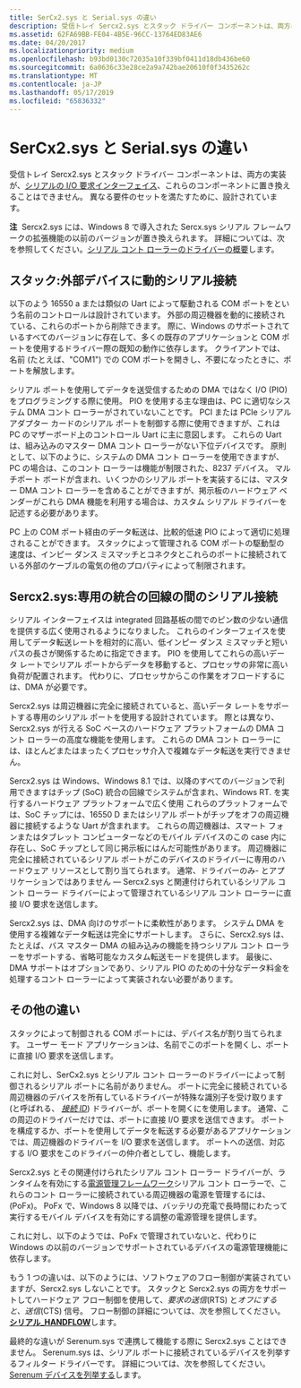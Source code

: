 ```yaml
---
title: SerCx2.sys と Serial.sys の違い
description: 受信トレイ Sercx2.sys とスタック ドライバー コンポーネントは、両方は、シリアルの I/O 要求インターフェイスを実装、これらのコンポーネントは互換性がありません。 異なる要件のセットを満たすために、設計されています。
ms.assetid: 62FA69BB-FE04-4B5E-96CC-13764ED83AE6
ms.date: 04/20/2017
ms.localizationpriority: medium
ms.openlocfilehash: b93bd0130c72035a10f339bf0411d18db436be60
ms.sourcegitcommit: 6a0636c33e28ce2a9a742bae20610f0f3435262c
ms.translationtype: MT
ms.contentlocale: ja-JP
ms.lasthandoff: 05/17/2019
ms.locfileid: "65836332"
---
```

# <a name="differences-between-sercx2sys-and-serialsys"></a>SerCx2.sys と Serial.sys の違い


受信トレイ Sercx2.sys とスタック ドライバー コンポーネントは、両方の実装が、[シリアルの I/O 要求インターフェイス](serial-i-o-request-interface.md)、これらのコンポーネントに置き換えることはできません。 異なる要件のセットを満たすために、設計されています。

**注**  Sercx2.sys には、Windows 8 で導入された Sercx.sys シリアル フレームワークの拡張機能の以前のバージョンが置き換えられます。 詳細については、次を参照してください。[シリアル コント ローラーのドライバーの概要](serial-drivers-overview.md)します。

 

## <a name="serialsys-dynamic-serial-connections-to-external-devices"></a>スタック:外部デバイスに動的シリアル接続


以下のよう 16550 a または類似の Uart によって駆動される COM ポートをという名前のコントロールは設計されています。 外部の周辺機器を動的に接続されている、これらのポートから削除できます。 際に、Windows のサポートされているすべてのバージョンに存在して、多くの既存のアプリケーションと COM ポートを使用するドライバー際の既知の動作に依存します。 クライアントでは、名前 (たとえば、"COM1") での COM ポートを開きし、不要になったときに、ポートを解放します。

シリアル ポートを使用してデータを送受信するための DMA ではなく I/O (PIO) をプログラミングする際に使用。 PIO を使用する主な理由は、PC に適切なシステム DMA コント ローラーがされていないことです。 PCI または PCIe シリアル アダプター カードのシリアル ポートを制御する際に使用できますが、これは PC のマザーボード上のコントロール Uart に主に意図します。 これらの Uart は、組み込みのマスター DMA コント ローラーがない下位デバイスです。 原則として、以下のように、システムの DMA コント ローラーを使用できますが、PC の場合は、このコント ローラーは機能が制限された、8237 デバイス。 マルチポート ボードが含まれ、いくつかのシリアル ポートを実装するには、マスター DMA コント ローラーを含めることができますが、掲示板のハードウェア ベンダーがこれら DMA 機能を利用する場合は、カスタム シリアル ドライバーを記述する必要があります。

PC 上の COM ポート経由のデータ転送は、比較的低速 PIO によって適切に処理されることができます。 スタックによって管理される COM ポートの駆動型の速度は、インピー ダンス ミスマッチとコネクタとこれらのポートに接続されている外部のケーブルの電気の他のプロパティによって制限されます。

## <a name="sercx2sys-dedicated-serial-connections-between-integrated-circuits"></a>Sercx2.sys:専用の統合の回線の間のシリアル接続


シリアル インターフェイスは integrated 回路基板の間でのピン数の少ない通信を提供する広く使用されるようになりました。 これらのインターフェイスを使用してデータ転送レートを相対的に高い、低インピー ダンス ミスマッチと短いパスの長さが関係するために指定できます。 PIO を使用してこれらの高いデータ レートでシリアル ポートからデータを移動すると、プロセッサの非常に高い負荷が配置されます。 代わりに、プロセッサからこの作業をオフロードするには、DMA が必要です。

Sercx2.sys は周辺機器に完全に接続されていると、高いデータ レートをサポートする専用のシリアル ポートを使用する設計されています。 際とは異なり、Sercx2.sys が行える SoC ベースのハードウェア プラットフォームの DMA コント ローラーの高度な機能を使用します。 これらの DMA コント ローラーには、ほとんどまたはまったくプロセッサ介入で複雑なデータ転送を実行できません。

Sercx2.sys は Windows、Windows 8.1 では、以降のすべてのバージョンで利用できますはチップ (SoC) 統合の回線でシステムが含まれ、Windows RT. を実行するハードウェア プラットフォームで広く使用 これらのプラットフォームでは、SoC チップには、16550 D またはシリアル ポートがチップをオフの周辺機器に接続するような Uart が含まれます。 これらの周辺機器は、スマート フォンまたはタブレット コンピューターなどのモバイル デバイスのこの case 内に存在し、SoC チップとして同じ掲示板にはんだ可能性があります。 周辺機器に完全に接続されているシリアル ポートがこのデバイスのドライバーに専用のハードウェア リソースとして割り当てられます。 通常、ドライバーのみ- とアプリケーションではありません — Sercx2.sys と関連付けられているシリアル コント ローラー ドライバーによって管理されているシリアル コント ローラーに直接 I/O 要求を送信します。

Sercx2.sys は、DMA 向けのサポートに柔軟性があります。 システム DMA を使用する複雑なデータ転送は完全にサポートします。 さらに、Sercx2.sys は、たとえば、バス マスター DMA の組み込みの機能を持つシリアル コント ローラーをサポートする、省略可能なカスタム転送モードを提供します。 最後に、DMA サポートはオプションであり、シリアル PIO のための十分なデータ料金を処理するコント ローラーによって実装されない必要があります。

## <a name="other-differences"></a>その他の違い

スタックによって制御される COM ポートには、デバイス名が割り当てられます。 ユーザー モード アプリケーションは、名前でこのポートを開くし、ポートに直接 I/O 要求を送信します。

これに対し、SerCx2.sys とシリアル コント ローラーのドライバーによって制御されるシリアル ポートに名前がありません。 ポートに完全に接続されている周辺機器のデバイスを所有しているドライバーが特殊な識別子を受け取ります (と呼ばれる、 [*接続 ID*](connection-ids-for-serially-connected-peripheral-devices.md)) ドライバーが、ポートを開くにを使用します。 通常、この周辺のドライバーだけでは、ポートに直接 I/O 要求を送信できます。 ポートを構成するか、ポートを使用してデータを転送する必要があるアプリケーションでは、周辺機器のドライバーを I/O 要求を送信します。 ポートへの送信、対応する I/O 要求をこのドライバーの仲介者としてし、機能します。

Sercx2.sys とその関連付けられたシリアル コント ローラー ドライバーが、ランタイムを有効にする[電源管理フレームワーク](https://msdn.microsoft.com/library/windows/hardware/hh406637)シリアル コント ローラーで、これらのコント ローラーに接続されている周辺機器の電源を管理するには、(PoFx)。 PoFx で、Windows 8 以降では、バッテリの充電で長時間にわたって実行するモバイル デバイスを有効にする調整の電源管理を提供します。

これに対し、以下のようでは、PoFx で管理されていないと、代わりに Windows の以前のバージョンでサポートされているデバイスの電源管理機能に依存します。

もう 1 つの違いは、以下のようには、ソフトウェアのフロー制御が実装されていますが、Sercx2.sys しないことです。 スタックと Sercx2.sys の両方をサポートしてハードウェア フロー制御を使用して、*要求の送信*(RTS) と*オフにすると、送信*(CTS) 信号。 フロー制御の詳細については、次を参照してください。 [**シリアル\_HANDFLOW**](https://msdn.microsoft.com/library/windows/hardware/jj680685)します。

最終的な違いが Serenum.sys で連携して機能する際に Sercx2.sys ことはできません。 Serenum.sys は、シリアル ポートに接続されているデバイスを列挙するフィルター ドライバーです。 詳細については、次を参照してください。 [Serenum デバイスを列挙する](enumerating-serenum-devices.md)します。
